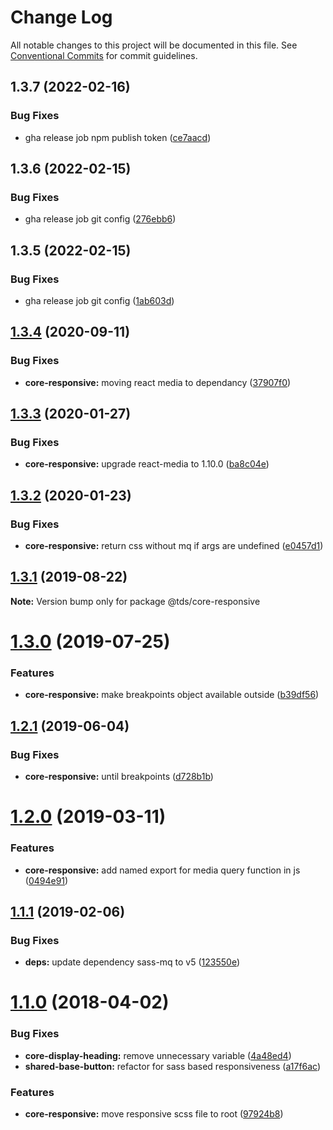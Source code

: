 # Change Log

All notable changes to this project will be documented in this file.
See [Conventional Commits](https://conventionalcommits.org) for commit guidelines.

## 1.3.7 (2022-02-16)


### Bug Fixes

* gha release job npm publish token ([ce7aacd](https://github.com/telusdigital/tds/commit/ce7aacdd77e54c4f8e48eb31d0c05dc804530324))





## 1.3.6 (2022-02-15)


### Bug Fixes

* gha release job git config ([276ebb6](https://github.com/telusdigital/tds/commit/276ebb6968a0b56c9b87c178f6895a60ae108e71))





## 1.3.5 (2022-02-15)


### Bug Fixes

* gha release job git config ([1ab603d](https://github.com/telusdigital/tds/commit/1ab603d68c36219b0711fc353bc2515b64712ca9))





## [1.3.4](https://github.com/telusdigital/tds/compare/@tds/core-responsive@1.3.3...@tds/core-responsive@1.3.4) (2020-09-11)


### Bug Fixes

* **core-responsive:** moving react media to dependancy ([37907f0](https://github.com/telusdigital/tds/commit/37907f06995a5270e34ff73ad13e6a98243817c4))





## [1.3.3](https://github.com/telusdigital/tds/compare/@tds/core-responsive@1.3.2...@tds/core-responsive@1.3.3) (2020-01-27)


### Bug Fixes

* **core-responsive:** upgrade react-media to 1.10.0 ([ba8c04e](https://github.com/telusdigital/tds/commit/ba8c04e))





## [1.3.2](https://github.com/telusdigital/tds/compare/@tds/core-responsive@1.3.1...@tds/core-responsive@1.3.2) (2020-01-23)


### Bug Fixes

* **core-responsive:** return css without mq if args are undefined ([e0457d1](https://github.com/telusdigital/tds/commit/e0457d1))





## [1.3.1](https://github.com/telusdigital/tds/compare/@tds/core-responsive@1.3.0...@tds/core-responsive@1.3.1) (2019-08-22)

**Note:** Version bump only for package @tds/core-responsive





# [1.3.0](https://github.com/telusdigital/tds/compare/@tds/core-responsive@1.2.1...@tds/core-responsive@1.3.0) (2019-07-25)


### Features

* **core-responsive:** make breakpoints object available outside ([b39df56](https://github.com/telusdigital/tds/commit/b39df56))





## [1.2.1](https://github.com/telusdigital/tds/compare/@tds/core-responsive@1.2.0...@tds/core-responsive@1.2.1) (2019-06-04)

### Bug Fixes

- **core-responsive:** until breakpoints ([d728b1b](https://github.com/telusdigital/tds/commit/d728b1b))

# [1.2.0](https://github.com/telusdigital/tds/compare/@tds/core-responsive@1.1.1...@tds/core-responsive@1.2.0) (2019-03-11)

### Features

- **core-responsive:** add named export for media query function in js ([0494e91](https://github.com/telusdigital/tds/commit/0494e91))

## [1.1.1](https://github.com/telusdigital/tds/compare/@tds/core-responsive@1.1.0...@tds/core-responsive@1.1.1) (2019-02-06)

### Bug Fixes

- **deps:** update dependency sass-mq to v5 ([123550e](https://github.com/telusdigital/tds/commit/123550e))

<a name="1.1.0"></a>

# [1.1.0](https://github.com/telusdigital/tds/compare/@tds/core-responsive@1.0.0...@tds/core-responsive@1.1.0) (2018-04-02)

### Bug Fixes

- **core-display-heading:** remove unnecessary variable ([4a48ed4](https://github.com/telusdigital/tds/commit/4a48ed4))
- **shared-base-button:** refactor for sass based responsiveness ([a17f6ac](https://github.com/telusdigital/tds/commit/a17f6ac))

### Features

- **core-responsive:** move responsive scss file to root ([97924b8](https://github.com/telusdigital/tds/commit/97924b8))
